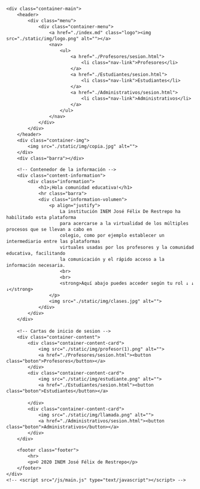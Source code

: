 
<!-- Inicio  de la cabecera general -->

<!DOCTYPE html>
<html lang="en">

<head>
    <meta charset="UTF-8">
    <meta name="viewport" content="width=device-width, initial-scale=1.0">
    <link rel="stylesheet" href="./static/css/style.css">
    <title>INEM virtual</title>
    <link rel="shortcut icon" href="./static/img/favicon.ico" type="image/x-icon">
</head>

<body>

    <div class="container-main">
        <header>
            <div class="menu">
                <div class="container-menu">
                    <a href="./index.md" class="logo"><img src="./static/img/logo.png" alt=""></a>
                    <nav>
                        <ul>
                            <a href="./Profesores/sesion.html">
                                <li class="nav-link">Profesores</li>
                            </a>
                            <a href="./Estudiantes/sesion.html">
                                <li class="nav-link">Estudiantes</li>
                            </a>
                            <a href="./Administrativos/sesion.html">
                                <li class="nav-link">Administrativos</li>
                            </a>
                        </ul>
                    </nav>
                </div>
            </div>
        </header>
        <div class="container-img">
            <img src="./static/img/copia.jpg" alt="">
        </div>
        <div class="barra"></div>

<!-- Fin de la cabecera general -->

        <!-- Contenedor de la información -->
        <div class="content-information">
            <div class="information">
                <h1>¡Hola comunidad educativa!</h1>
                <hr class="barra">
                <div class="information-volumen">
                    <p align="justify">
                        La institución INEM José Félix De Restrepo ha habilitado esta plataforma
                        para acercarse a la virtualidad de los múltiples procesos que se llevan a cabo en
                        colegio, como por ejemplo establecer un intermediario entre las plataformas
                        virtuales usadas por los profesores y la comunidad educativa, facilitando
                        la comunicación y el rápido acceso a la información necesaria.
                        <br>
                        <br>
                        <strong>Aquí abajo puedes acceder según tu rol ↓ ↓ ↓</strong>
                    </p>
                    <img src="./static/img/clases.jpg" alt="">
                </div>
            </div>
        </div>

        <!-- Cartas de inicio de sesion -->
        <div class="container-content">
            <div class="container-content-card">
                <img src="./static/img/profesor(1).png" alt="">
                <a href="./Profesores/sesion.html"><button class="boton">Profesores</button></a>
            </div>
            <div class="container-content-card">
                <img src="./static/img/estudiante.png" alt="">
                <a href="./Estudiantes/sesion.html"><button class="boton">Estudiantes</button></a>

            </div>
            <div class="container-content-card">
                <img src="./static/img/llamada.png" alt="">
                <a href="./Administrativos/sesion.html"><button class="boton">Administrativos</button></a>
            </div>
        </div>

<!-- Inicio de pie de pagina general -->

        <footer class="footer">
            <hr>
            <p>© 2020 INEM José Félix de Restrepo</p>
        </footer>
    </div>
    <!-- <script src="/js/main.js" type="text/javascript"></script> -->
</body>
</html>

<!-- fin del pie de pagina general -->